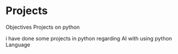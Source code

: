 # Projects

Objectives
Projects on python

i have done some projects in python regarding AI with using python Language

